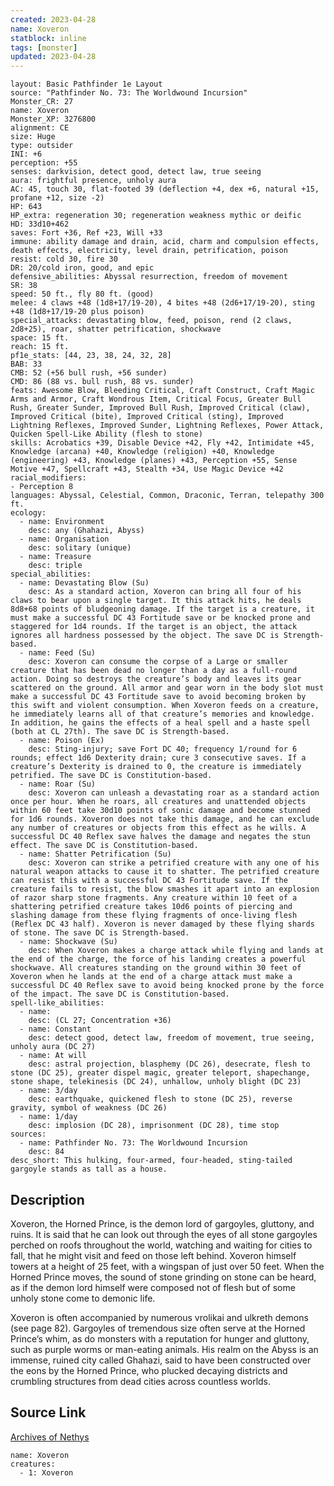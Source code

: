 ```yaml
---
created: 2023-04-28
name: Xoveron
statblock: inline
tags: [monster]
updated: 2023-04-28
---
```

```statblock
layout: Basic Pathfinder 1e Layout
source: "Pathfinder No. 73: The Worldwound Incursion"
Monster_CR: 27
name: Xoveron
Monster_XP: 3276800
alignment: CE
size: Huge
type: outsider
INI: +6
perception: +55
senses: darkvision, detect good, detect law, true seeing
aura: frightful presence, unholy aura
AC: 45, touch 30, flat-footed 39 (deflection +4, dex +6, natural +15, profane +12, size -2)
HP: 643
HP_extra: regeneration 30; regeneration weakness mythic or deific
HD: 33d10+462
saves: Fort +36, Ref +23, Will +33
immune: ability damage and drain, acid, charm and compulsion effects, death effects, electricity, level drain, petrification, poison
resist: cold 30, fire 30
DR: 20/cold iron, good, and epic
defensive_abilities: Abyssal resurrection, freedom of movement
SR: 38
speed: 50 ft., fly 80 ft. (good)
melee: 4 claws +48 (1d8+17/19-20), 4 bites +48 (2d6+17/19-20), sting +48 (1d8+17/19-20 plus poison)
special_attacks: devastating blow, feed, poison, rend (2 claws, 2d8+25), roar, shatter petrification, shockwave
space: 15 ft.
reach: 15 ft.
pf1e_stats: [44, 23, 38, 24, 32, 28]
BAB: 33
CMB: 52 (+56 bull rush, +56 sunder)
CMD: 86 (88 vs. bull rush, 88 vs. sunder)
feats: Awesome Blow, Bleeding Critical, Craft Construct, Craft Magic Arms and Armor, Craft Wondrous Item, Critical Focus, Greater Bull Rush, Greater Sunder, Improved Bull Rush, Improved Critical (claw), Improved Critical (bite), Improved Critical (sting), Improved Lightning Reflexes, Improved Sunder, Lightning Reflexes, Power Attack, Quicken Spell-Like Ability (flesh to stone)
skills: Acrobatics +39, Disable Device +42, Fly +42, Intimidate +45, Knowledge (arcana) +40, Knowledge (religion) +40, Knowledge (engineering) +43, Knowledge (planes) +43, Perception +55, Sense Motive +47, Spellcraft +43, Stealth +34, Use Magic Device +42
racial_modifiers:
- Perception 8
languages: Abyssal, Celestial, Common, Draconic, Terran, telepathy 300 ft.
ecology:
  - name: Environment
    desc: any (Ghahazi, Abyss)
  - name: Organisation
    desc: solitary (unique)
  - name: Treasure
    desc: triple
special_abilities:
  - name: Devastating Blow (Su)
    desc: As a standard action, Xoveron can bring all four of his claws to bear upon a single target. It this attack hits, he deals 8d8+68 points of bludgeoning damage. If the target is a creature, it must make a successful DC 43 Fortitude save or be knocked prone and staggered for 1d4 rounds. If the target is an object, the attack ignores all hardness possessed by the object. The save DC is Strength-based.
  - name: Feed (Su)
    desc: Xoveron can consume the corpse of a Large or smaller creature that has been dead no longer than a day as a full-round action. Doing so destroys the creature’s body and leaves its gear scattered on the ground. All armor and gear worn in the body slot must make a successful DC 43 Fortitude save to avoid becoming broken by this swift and violent consumption. When Xoveron feeds on a creature, he immediately learns all of that creature’s memories and knowledge. In addition, he gains the effects of a heal spell and a haste spell (both at CL 27th). The save DC is Strength-based.
  - name: Poison (Ex)
    desc: Sting-injury; save Fort DC 40; frequency 1/round for 6 rounds; effect 1d6 Dexterity drain; cure 3 consecutive saves. If a creature’s Dexterity is drained to 0, the creature is immediately petrified. The save DC is Constitution-based.
  - name: Roar (Su)
    desc: Xoveron can unleash a devastating roar as a standard action once per hour. When he roars, all creatures and unattended objects within 60 feet take 30d10 points of sonic damage and become stunned for 1d6 rounds. Xoveron does not take this damage, and he can exclude any number of creatures or objects from this effect as he wills. A successful DC 40 Reflex save halves the damage and negates the stun effect. The save DC is Constitution-based.
  - name: Shatter Petrification (Su)
    desc: Xoveron can strike a petrified creature with any one of his natural weapon attacks to cause it to shatter. The petrified creature can resist this with a successful DC 43 Fortitude save. If the creature fails to resist, the blow smashes it apart into an explosion of razor sharp stone fragments. Any creature within 10 feet of a shattering petrified creature takes 10d6 points of piercing and slashing damage from these flying fragments of once-living flesh (Reflex DC 43 half). Xoveron is never damaged by these flying shards of stone. The save DC is Strength-based.
  - name: Shockwave (Su)
    desc: When Xoveron makes a charge attack while flying and lands at the end of the charge, the force of his landing creates a powerful shockwave. All creatures standing on the ground within 30 feet of Xoveron when he lands at the end of a charge attack must make a successful DC 40 Reflex save to avoid being knocked prone by the force of the impact. The save DC is Constitution-based.
spell-like_abilities:
  - name:
    desc: (CL 27; Concentration +36)
  - name: Constant
    desc: detect good, detect law, freedom of movement, true seeing, unholy aura (DC 27)
  - name: At will
    desc: astral projection, blasphemy (DC 26), desecrate, flesh to stone (DC 25), greater dispel magic, greater teleport, shapechange, stone shape, telekinesis (DC 24), unhallow, unholy blight (DC 23)
  - name: 3/day
    desc: earthquake, quickened flesh to stone (DC 25), reverse gravity, symbol of weakness (DC 26)
  - name: 1/day
    desc: implosion (DC 28), imprisonment (DC 28), time stop
sources:
  - name: Pathfinder No. 73: The Worldwound Incursion
    desc: 84
desc_short: This hulking, four-armed, four-headed, sting-tailed gargoyle stands as tall as a house.
```
## Description
Xoveron, the Horned Prince, is the demon lord of gargoyles, gluttony, and ruins. It is said that he can look out through the eyes of all stone gargoyles perched on roofs throughout the world, watching and waiting for cities to fall, that he might visit and feed on those left behind. Xoveron himself towers at a height of 25 feet, with a wingspan of just over 50 feet. When the Horned Prince moves, the sound of stone grinding on stone can be heard, as if the demon lord himself were composed not of flesh but of some unholy stone come to demonic life.

Xoveron is often accompanied by numerous vrolikai and ulkreth demons (see page 82). Gargoyles of tremendous size often serve at the Horned Prince’s whim, as do monsters with a reputation for hunger and gluttony, such as purple worms or man-eating animals. His realm on the Abyss is an immense, ruined city called Ghahazi, said to have been constructed over the eons by the Horned Prince, who plucked decaying districts and crumbling structures from dead cities across countless worlds.
## Source Link
[Archives of Nethys](https://aonprd.com/MonsterDisplay.aspx?ItemName=Xoveron)
```encounter-table
name: Xoveron
creatures:
  - 1: Xoveron
```
